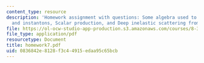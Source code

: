 ```yaml
---
content_type: resource
description: 'Homework assignment with questions: Some algebra used to study ?-vacua
  and instantons, Scalar production, and Deep inelastic scattering from a photon.'
file: https://ol-ocw-studio-app-production.s3.amazonaws.com/courses/8-325-relativistic-quantum-field-theory-iii-spring-2007/0836842e8128f3c44915edaa95c65bcb_homework7.pdf
file_type: application/pdf
resourcetype: Document
title: homework7.pdf
uid: 0836842e-8128-f3c4-4915-edaa95c65bcb
---
```

